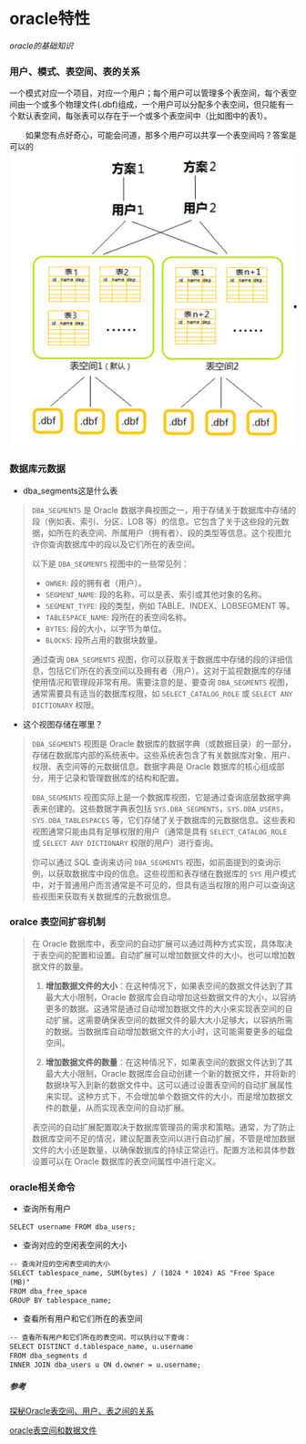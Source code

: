 # oracle特性

*oracle的基础知识*

### 用户、模式、表空间、表的关系

​		一个模式对应一个项目，对应一个用户；每个用户可以管理多个表空间，每个表空间由一个或多个物理文件(.dbf)组成，一个用户可以分配多个表空间，但只能有一个默认表空间，每张表可以存在于一个或多个表空间中（比如图中的表1）。

　　如果您有点好奇心，可能会问道，那多个用户可以共享一个表空间吗？答案是可以的
![image-20231013200155625](https://raw.githubusercontent.com/Quinlan7/pic_cloud/main/img/202310132002742.png)



### 数据库元数据

+ dba_segments这是什么表

> `DBA_SEGMENTS` 是 Oracle 数据字典视图之一，用于存储关于数据库中存储的段（例如表、索引、分区、LOB 等）的信息。它包含了关于这些段的元数据，如所在的表空间、所属用户（拥有者）、段的类型等信息。这个视图允许你查询数据库中的段以及它们所在的表空间。
>
> 以下是 `DBA_SEGMENTS` 视图中的一些常见列：
>
> - `OWNER`: 段的拥有者（用户）。
> - `SEGMENT_NAME`: 段的名称，可以是表、索引或其他对象的名称。
> - `SEGMENT_TYPE`: 段的类型，例如 TABLE、INDEX、LOBSEGMENT 等。
> - `TABLESPACE_NAME`: 段所在的表空间名称。
> - `BYTES`: 段的大小，以字节为单位。
> - `BLOCKS`: 段所占用的数据块数量。
>
> 通过查询 `DBA_SEGMENTS` 视图，你可以获取关于数据库中存储的段的详细信息，包括它们所在的表空间以及拥有者（用户）。这对于监视数据库的存储使用情况和管理段非常有用。需要注意的是，要查询 `DBA_SEGMENTS` 视图，通常需要具有适当的数据库权限，如 `SELECT_CATALOG_ROLE` 或 `SELECT ANY DICTIONARY` 权限。

+ 这个视图存储在哪里？

> `DBA_SEGMENTS` 视图是 Oracle 数据库的数据字典（或数据目录）的一部分，存储在数据库内部的系统表中。这些系统表包含了有关数据库对象、用户、权限、表空间等的元数据信息。数据字典是 Oracle 数据库的核心组成部分，用于记录和管理数据库的结构和配置。
>
> `DBA_SEGMENTS` 视图实际上是一个数据库视图，它是通过查询底层数据字典表来创建的。这些数据字典表包括 `SYS.DBA_SEGMENTS`，`SYS.DBA_USERS`，`SYS.DBA_TABLESPACES` 等，它们存储了关于数据库的元数据信息。这些表和视图通常只能由具有足够权限的用户（通常是具有 `SELECT_CATALOG_ROLE` 或 `SELECT ANY DICTIONARY` 权限的用户）进行查询。
>
> 你可以通过 SQL 查询来访问 `DBA_SEGMENTS` 视图，如前面提到的查询示例，以获取数据库中段的信息。这些视图和表存储在数据库的 `SYS` 用户模式中，对于普通用户而言通常是不可见的，但具有适当权限的用户可以查询这些视图来获取有关数据库的元数据信息。



### oralce 表空间扩容机制

> 在 Oracle 数据库中，表空间的自动扩展可以通过两种方式实现，具体取决于表空间的配置和设置。自动扩展可以增加数据文件的大小，也可以增加数据文件的数量。
>
> 1. **增加数据文件的大小**：在这种情况下，如果表空间的数据文件达到了其最大大小限制，Oracle 数据库会自动增加这些数据文件的大小，以容纳更多的数据。这通常是通过自动增加数据文件的大小来实现表空间的自动扩展。这需要确保表空间的数据文件的最大大小足够大，以容纳所需的数据。当数据库自动增加数据文件的大小时，这可能需要更多的磁盘空间。
>
> 2. **增加数据文件的数量**：在这种情况下，如果表空间的数据文件达到了其最大大小限制，Oracle 数据库会自动创建一个新的数据文件，并将新的数据块写入到新的数据文件中。这可以通过设置表空间的自动扩展属性来实现。这种方式下，不会增加单个数据文件的大小，而是增加数据文件的数量，从而实现表空间的自动扩展。
>
> 表空间的自动扩展配置取决于数据库管理员的需求和策略。通常，为了防止数据库空间不足的情况，建议配置表空间以进行自动扩展，不管是增加数据文件的大小还是数量，以确保数据库的持续正常运行。配置方法和具体参数设置可以在 Oracle 数据库的表空间属性中进行定义。



### oracle相关命令

+ 查询所有用户

```
SELECT username FROM dba_users;
```



+ 查询对应的空闲表空间的大小

```
-- 查询对应的空闲表空间的大小
SELECT tablespace_name, SUM(bytes) / (1024 * 1024) AS "Free Space (MB)"
FROM dba_free_space
GROUP BY tablespace_name;
```



+ 查看所有用户和它们所在的表空间

```
-- 查看所有用户和它们所在的表空间，可以执行以下查询：
SELECT DISTINCT d.tablespace_name, u.username
FROM dba_segments d
INNER JOIN dba_users u ON d.owner = u.username;
```







##### 参考

[探秘Oracle表空间、用户、表之间的关系](https://blog.csdn.net/huyuyang6688/article/details/49282199)

[oracle表空间和数据文件](https://zhuanlan.zhihu.com/p/140929471)
